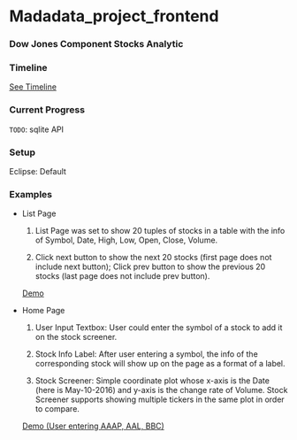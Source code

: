# Madadata_project_frontend

### Dow Jones Component Stocks Analytic

### Timeline

[See Timeline](https://onedrive.live.com/redir?resid=2A748E6C56A2A5B7!171&authkey=!AI9vtjYleGe5yag&ithint=file%2cxlsx)

### Current Progress

`TODO`: sqlite API

### Setup

Eclipse: Default 

### Examples

- List Page

  1) List Page was set to show 20 tuples of stocks in a table with the info of Symbol, Date, High, Low, Open, Close, Volume.

  2) Click next button to show the next 20 stocks (first page does not include next button); Click prev button to show the previous 20 stocks (last page does not include prev button). 

  [Demo](https://github.com/Tianqi0616/Madadata_project/blob/master/DEMO/List%20Page.pdf)

- Home Page

  1) User Input Textbox: User could enter the symbol of a stock to add it on the stock screener.

  2) Stock Info Label: After user entering a symbol, the info of the corresponding stock will show up on the page as a format of a label.

  3) Stock Screener: Simple coordinate plot whose x-axis is the Date (here is May-10-2016) and y-axis is the change rate of Volume. Stock Screener supports showing multiple tickers in the same plot in order to compare.

  [Demo (User entering AAAP, AAL, BBC)](https://github.com/Tianqi0616/Madadata_project/blob/master/DEMO/Home%20Page.pdf)


